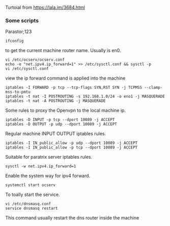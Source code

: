 Turtoial from https://lala.im/3684.html
### Some scripts

Parastor;123


```
ifconfig
```
to get the current machine router name. Usually is en0.
```
vi /etc/ocserv/ocserv.conf
echo -e "net.ipv4.ip_forward=1" >> /etc/sysctl.conf && sysctl -p
vi /etc/sysctl.conf
```
view the ip forward command is applied into the machine
```
iptables -I FORWARD -p tcp --tcp-flags SYN,RST SYN -j TCPMSS --clamp-mss-to-pmtu
iptables -t nat -I POSTROUTING -s 192.168.1.0/24 -o eno1 -j MASQUERADE
iptables -t nat -A POSTROUTING -j MASQUERADE
```
Some rules to proxy the Openvpn to the local machine ip.
```
iptables -D INPUT -p tcp --dport 10089 -j ACCEPT
iptables -D OUTPUT -p udp --dport 10089 -j ACCEPT
```
Regular machine INPUT OUTPUT iptables rules.
```
iptables -I IN_public_allow -p udp --dport 10089 -j ACCEPT
iptables -I IN_public_allow -p tcp --dport 10089 -j ACCEPT
```
Suitable for paratrix server iptables rules.

```
sysctl -w net.ipv4.ip_forward=1
```
Enable the system way for ipv4 forward.

```
systemctl start ocserv
```
To toally start the service.

```
vi /etc/dnsmasq.conf
service dnsmasq restart
```
This command usually restart the dns router inside the machine

